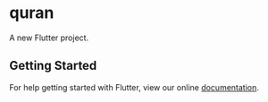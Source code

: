 # quran

A new Flutter project.

## Getting Started

For help getting started with Flutter, view our online
[documentation](https://flutter.io/).
